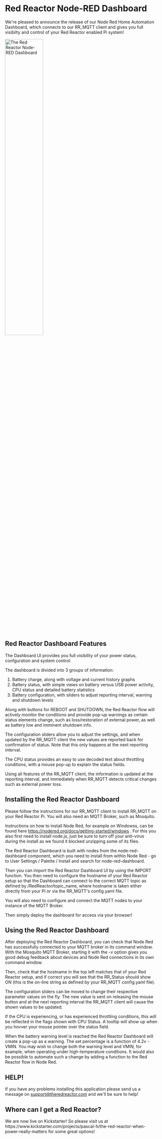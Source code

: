 <H1>Red Reactor Node-RED Dashboard</H1>

We're pleased to announce the release of our Node Red Home Automation Dashboard, 
which connects to our RR_MQTT client and gives you full visibilty and control 
of your Red Reactor enabled Pi system!

<img src="RedReactor/RR_NodeRED/RR_NodeRED UI Screenshot.JPG" width="50%"  alt="The Red Reactor Node-RED Dashboard">

<H2> Red Reactor Dashboard Features </H2>

The Dashboard UI provides you full visibility of your power status, confguration and system control:

The dashboard is divided into 3 groups of information:

1. Battery charge, along with voltage and current history graphs
2. Battery status, with simple views on battery versus USB power activity, CPU status and detailed battery statistics
3. Battery configuration, with sliders to adjust reporting interval, warning and shutdown levels

Along with buttons for REBOOT and SHUTDOWN, the Red Reactor flow will actively monitor the conditions and provide pop-up warnings as certain status elements change, such as loss/restoration of external power, as well as battery low and imminent shutdown info.

The configuration sliders allow you to adjust the settings, and when updated by the RR_MQTT client the new values are reported back for confirmation of status. Note that this only happens at the next reporting interval.

The CPU status provides an easy to use decoded text about throttling conditions, with a mouse pop-up to explain the status fields.

Using all features of the RR_MQTT client, the information is updated at the reporting interval, and immediately when RR_MQTT detects critical changes such as external power loss.

<H2> Installing the Red Reactor Dashboard </H2>

Please follow the instructions for our RR_MQTT client to install RR_MQTT on your Red Reactor Pi. You will also need an MQTT Broker, such as Mosquito.

Instructions on how to install Node Red, for example on Windowss, can be found here https://nodered.org/docs/getting-started/windows . For this you also first need to install node.js, just be sure to turn off your anti-virus during the install as we found it blocked unzipping some of its files.

The Red Reactor Dashboard is built with nodes from the node-red-dashboard component, which you need to install from within Node Red - go to User Settings / Palette / Install and search for node-red-dashboard.

Then you can import the Red Reactor Dashboard UI by using the IMPORT function. You then need to configure the hostname of your Red Reactor setup so that the Dashboard can connect to the correct MQTT topic as defined by <hostname>/RedReactor/topic_name, where hostname is taken either directly from your Pi or via the RR_MQTT's config.yaml file.

You will also need to configure and connect the MQTT nodes to your instance of the MQTT Broker.


Then simply deploy the dashboard for access via your browser!


<H2> Using the Red Reactor Dashboard </H2>

After deploying the Red Reactor Dashboard, you can check that Node Red has successfully connected to your MQTT broker in its command window. With the Mosquito MQTT Broker, starting it with the -v option gives you good debug feedback about devices and Node Red connections in its own command window.

Then, check that the hostname in the top left matches that of your Red Reactor setup, and if correct you will see that the RR_Status should show ON (this is the on-line string as defined by your RR_MQTT config.yaml file).

The configuration sliders can be moved to change their respective parameter values on the fly. The new value is sent on releasing the mouse button and at the next reporting interval the RR_MQTT client will cause the shown values to be updated.

If the CPU is experiencing, or has experienced throttling conditions, this will be reflected in the flags shown with CPU Status. A tooltip will show up when you hovver your mouse pointer over the status field.

When the battery warning level is reached the Red Reactor Dashboard will create a pop-up as a warning. The set percentage is a function of 4.2v - VMIN. You may wish to change both the warning level and VMIN, for example, when operating under high-temperature conditions. It would also be possible to automate such a change by adding a function to the Red Reactor flow in Node Red.


<H2>HELP!</H2>

If you have any problems installing this application please send us a message on support@theredreactor.com and we'll be sure to help!

<H2>Where can I get a Red Reactor?</H2>
We are now live on Kickstarter!
So please visit us at https://www.kickstarter.com/projects/pascal-h/the-red-reactor-when-power-really-matters for some great options!
 

